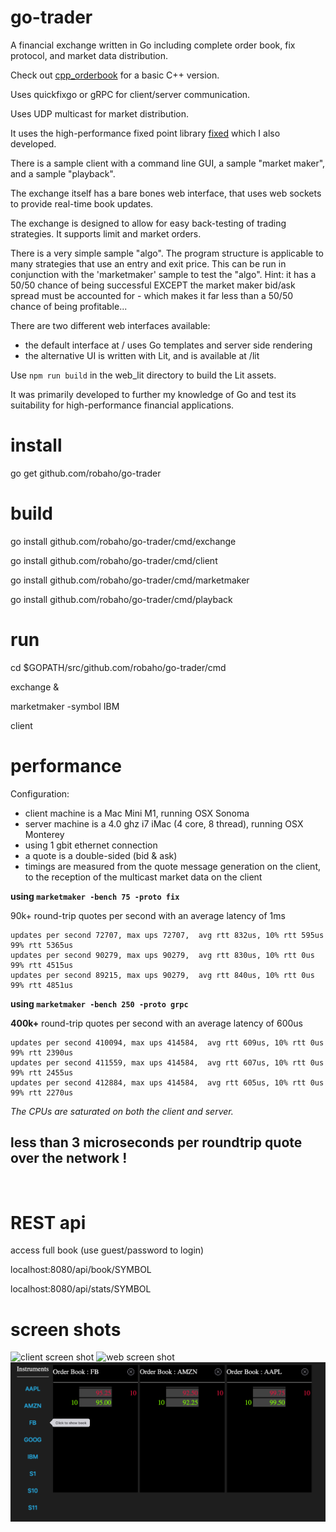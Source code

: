 # go-trader

A financial exchange written in Go including complete order book, fix protocol, and market data distribution.

Check out [cpp_orderbook](https://github.com/robaho/cpp_orderbook) for a basic C++ version.

Uses quickfixgo or gRPC for client/server communication. 

Uses UDP multicast for market distribution.

It uses the high-performance fixed point library [fixed](https://github.com/robaho/fixed) which I also developed.

There is a sample client with a command line GUI, a sample "market maker", and a sample "playback".

The exchange itself has a bare bones web interface, that uses web sockets to provide real-time book updates.

The exchange is designed to allow for easy back-testing of trading strategies. It supports limit and market orders.

There is a very simple sample "algo". The program structure is applicable to many strategies that use an entry and exit price.
This can be run in conjunction with the 'marketmaker' sample to test the "algo". Hint: it has a 50/50 chance of being successful EXCEPT the
market maker bid/ask spread must be accounted for - which makes it far less than a 50/50 chance of being profitable...

There are two different web interfaces available:
- the default interface at / uses Go templates and server side rendering
- the alternative UI is written with Lit, and is available at /lit

Use `npm run build` in the web_lit directory to build the Lit assets.

It was primarily developed to further my knowledge of Go and test its suitability for high-performance financial applications.

# install

go get github.com/robaho/go-trader

# build

go install github.com/robaho/go-trader/cmd/exchange

go install github.com/robaho/go-trader/cmd/client

go install github.com/robaho/go-trader/cmd/marketmaker

go install github.com/robaho/go-trader/cmd/playback

# run

cd $GOPATH/src/github.com/robaho/go-trader/cmd

exchange &

marketmaker -symbol IBM

client

# performance

Configuration:

- client machine is a Mac Mini M1, running OSX Sonoma
- server machine is a 4.0 ghz i7 iMac (4 core, 8 thread), running OSX Monterey
- using 1 gbit ethernet connection
- a quote is a double-sided (bid & ask) 
- timings are measured from the quote message generation on the client, to the reception of the multicast market data on the client

**using `marketmaker -bench 75 -proto fix`**

90k+ round-trip quotes per second with an average latency of 1ms

```
updates per second 72707, max ups 72707,  avg rtt 832us, 10% rtt 595us 99% rtt 5365us
updates per second 90279, max ups 90279,  avg rtt 830us, 10% rtt 0us 99% rtt 4515us
updates per second 89215, max ups 90279,  avg rtt 840us, 10% rtt 0us 99% rtt 4851us
```

**using `marketmaker -bench 250 -proto grpc`**

**400k+** round-trip quotes per second with an average latency of 600us

```
updates per second 410094, max ups 414584,  avg rtt 609us, 10% rtt 0us 99% rtt 2390us
updates per second 411559, max ups 414584,  avg rtt 607us, 10% rtt 0us 99% rtt 2455us
updates per second 412884, max ups 414584,  avg rtt 605us, 10% rtt 0us 99% rtt 2270us
```

_The CPUs are saturated on both the client and server._

## less than 3 microseconds per roundtrip quote over the network ! ##
<br>

# REST api

access full book (use guest/password to login)

localhost:8080/api/book/SYMBOL

localhost:8080/api/stats/SYMBOL

# screen shots

![client screen shot](doc/clientss.png)
![web screen shot](doc/webss.png)
![lit screen shot](doc/litss.png)
